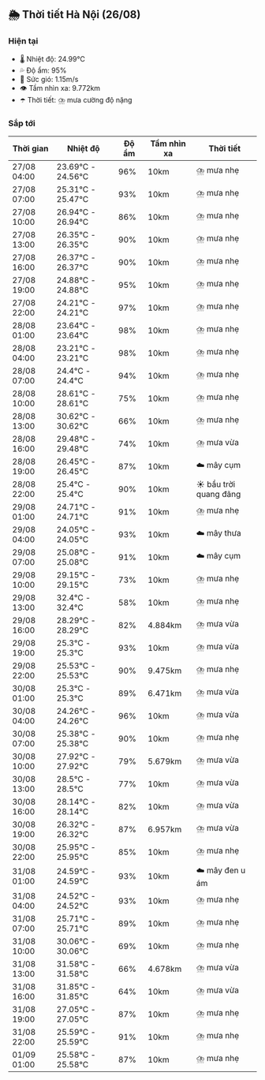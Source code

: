 ## 🌦️ Thời tiết Hà Nội (26/08)

### Hiện tại

- 🌡️ Nhiệt độ: 24.99℃
- 💦 Độ ẩm: 95%
- 💨 Sức gió: 1.15m/s
- 👁️ Tầm nhìn xa: 9.772km
- ☂️ Thời tiết: ⛈️ mưa cường độ nặng

### Sắp tới

| Thời gian | Nhiệt độ | Độ ẩm | Tầm nhìn xa | Thời tiết |
| --- | --- | --- | --- | --- |
| 27/08 04:00 | 23.69℃ - 24.56℃ | 96% | 10km | ⛈️ mưa nhẹ |
| 27/08 07:00 | 25.31℃ - 25.47℃ | 93% | 10km | ⛈️ mưa nhẹ |
| 27/08 10:00 | 26.94℃ - 26.94℃ | 86% | 10km | ⛈️ mưa nhẹ |
| 27/08 13:00 | 26.35℃ - 26.35℃ | 90% | 10km | ⛈️ mưa nhẹ |
| 27/08 16:00 | 26.37℃ - 26.37℃ | 90% | 10km | ⛈️ mưa nhẹ |
| 27/08 19:00 | 24.88℃ - 24.88℃ | 95% | 10km | ⛈️ mưa nhẹ |
| 27/08 22:00 | 24.21℃ - 24.21℃ | 97% | 10km | ⛈️ mưa nhẹ |
| 28/08 01:00 | 23.64℃ - 23.64℃ | 98% | 10km | ⛈️ mưa nhẹ |
| 28/08 04:00 | 23.21℃ - 23.21℃ | 98% | 10km | ⛈️ mưa nhẹ |
| 28/08 07:00 | 24.4℃ - 24.4℃ | 94% | 10km | ⛈️ mưa nhẹ |
| 28/08 10:00 | 28.61℃ - 28.61℃ | 75% | 10km | ⛈️ mưa nhẹ |
| 28/08 13:00 | 30.62℃ - 30.62℃ | 66% | 10km | ⛈️ mưa nhẹ |
| 28/08 16:00 | 29.48℃ - 29.48℃ | 74% | 10km | ⛈️ mưa vừa |
| 28/08 19:00 | 26.45℃ - 26.45℃ | 87% | 10km | ☁️ mây cụm |
| 28/08 22:00 | 25.4℃ - 25.4℃ | 90% | 10km | ☀️ bầu trời quang đãng |
| 29/08 01:00 | 24.71℃ - 24.71℃ | 91% | 10km | ⛈️ mưa nhẹ |
| 29/08 04:00 | 24.05℃ - 24.05℃ | 93% | 10km | ☁️ mây thưa |
| 29/08 07:00 | 25.08℃ - 25.08℃ | 91% | 10km | ☁️ mây cụm |
| 29/08 10:00 | 29.15℃ - 29.15℃ | 73% | 10km | ⛈️ mưa nhẹ |
| 29/08 13:00 | 32.4℃ - 32.4℃ | 58% | 10km | ⛈️ mưa nhẹ |
| 29/08 16:00 | 28.29℃ - 28.29℃ | 82% | 4.884km | ⛈️ mưa vừa |
| 29/08 19:00 | 25.3℃ - 25.3℃ | 93% | 10km | ⛈️ mưa vừa |
| 29/08 22:00 | 25.53℃ - 25.53℃ | 90% | 9.475km | ⛈️ mưa nhẹ |
| 30/08 01:00 | 25.3℃ - 25.3℃ | 89% | 6.471km | ⛈️ mưa vừa |
| 30/08 04:00 | 24.26℃ - 24.26℃ | 96% | 10km | ⛈️ mưa vừa |
| 30/08 07:00 | 25.38℃ - 25.38℃ | 90% | 10km | ⛈️ mưa nhẹ |
| 30/08 10:00 | 27.92℃ - 27.92℃ | 79% | 5.679km | ⛈️ mưa vừa |
| 30/08 13:00 | 28.5℃ - 28.5℃ | 77% | 10km | ⛈️ mưa vừa |
| 30/08 16:00 | 28.14℃ - 28.14℃ | 82% | 10km | ⛈️ mưa vừa |
| 30/08 19:00 | 26.32℃ - 26.32℃ | 87% | 6.957km | ⛈️ mưa vừa |
| 30/08 22:00 | 25.95℃ - 25.95℃ | 85% | 10km | ⛈️ mưa nhẹ |
| 31/08 01:00 | 24.59℃ - 24.59℃ | 93% | 10km | ☁️ mây đen u ám |
| 31/08 04:00 | 24.52℃ - 24.52℃ | 93% | 10km | ⛈️ mưa nhẹ |
| 31/08 07:00 | 25.71℃ - 25.71℃ | 89% | 10km | ⛈️ mưa nhẹ |
| 31/08 10:00 | 30.06℃ - 30.06℃ | 69% | 10km | ⛈️ mưa nhẹ |
| 31/08 13:00 | 31.58℃ - 31.58℃ | 66% | 4.678km | ⛈️ mưa vừa |
| 31/08 16:00 | 31.85℃ - 31.85℃ | 64% | 10km | ⛈️ mưa vừa |
| 31/08 19:00 | 27.05℃ - 27.05℃ | 87% | 10km | ⛈️ mưa nhẹ |
| 31/08 22:00 | 25.59℃ - 25.59℃ | 91% | 10km | ⛈️ mưa nhẹ |
| 01/09 01:00 | 25.58℃ - 25.58℃ | 87% | 10km | ⛈️ mưa nhẹ |

